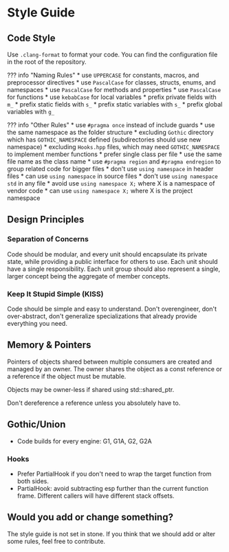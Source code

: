 # Style Guide

## Code Style

Use `.clang-format` to format your code. You can find the configuration file in the root of the repository.

??? info "Naming Rules"
    * use `UPPERCASE` for constants, macros, and preprocessor directives
    * use `PascalCase` for classes, structs, enums, and namespaces
    * use `PascalCase` for methods and properties
    * use `PascalCase` for functions
    * use `kebabCase` for local variables
    * prefix private fields with `m_`
    * prefix static fields with `s_`
    * prefix static variables with `s_`
    * prefix global variables with `g_`

??? info "Other Rules"
    * use `#pragma once` instead of include guards
    * use the same namespace as the folder structure
        * excluding `Gothic` directory which has `GOTHIC_NAMESPACE` defined (subdirectories should use new namespace)
        * excluding `Hooks.hpp` files, which may need `GOTHIC_NAMESPACE` to implement member functions
    * prefer single class per file
    * use the same file name as the class name
    * use `#pragma region` and `#pragma endregion` to group related code for bigger files
    * don't use `using namespace` in header files
    * can use `using namespace` in source files
    * don't use `using namespace std` in any file
    * avoid use `using namespace X;` where X is a namespace of vendor code
    * can use `using namespace X;` where X is the project namespace

## Design Principles 

### Separation of Concerns

Code should be modular, and every unit should encapsulate its private state, while providing a public interface
for others to use. Each unit should have a single responsibility. Each unit group should also represent a single,
larger concept being the aggregate of member concepts.

### Keep It Stupid Simple (KISS)

Code should be simple and easy to understand. Don't overengineer, don't over-abstract, 
don't generalize specializations that already provide everything you need.

## Memory & Pointers

Pointers of objects shared between multiple consumers are created and managed by an owner. The owner shares the 
object as a const reference or a reference if the object must be mutable. 

Objects may be owner-less if shared using std::shared_ptr.

Don't dereference a reference unless you absolutely have to.

## Gothic/Union

* Code builds for every engine: G1, G1A, G2, G2A

### Hooks

* Prefer PartialHook if you don't need to wrap the target function from both sides.
* PartialHook: avoid subtracting esp further than the current function frame. Different callers will have different stack offsets.

## Would you add or change something?

The style guide is not set in stone. If you think that we should add or alter some rules, feel free to contribute.